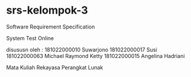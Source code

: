 # srs-kelompok-3
Software Requirement Specification

System Test Online

disususn oleh :
181022000010  Suwarjono
181022000017  Susi  
181022000063  Michael Raymond Ketty
181022000015  Angelina Hadriani

Mata Kuliah Rekayasa Perangkat Lunak
